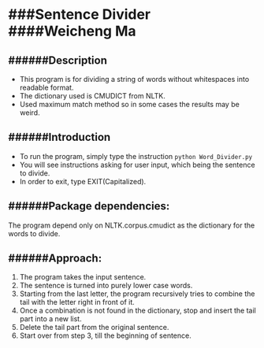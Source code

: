 ###Sentence Divider
####Weicheng Ma
========================================================================================================================

######Description
------------------------------------------------------------------------------------------------------------------------
- This program is for dividing a string of words without whitespaces into readable format.
- The dictionary used is CMUDICT from NLTK.
- Used maximum match method so in some cases the results may be weird.


######Introduction
------------------------------------------------------------------------------------------------------------------------
- To run the program, simply type the instruction `python Word_Divider.py`
- You will see instructions asking for user input, which being the sentence to divide.
- In order to exit, type EXIT(Capitalized).



######Package dependencies:
------------------------------------------------------------------------------------------------------------------------
The program depend only on NLTK.corpus.cmudict as the dictionary for the words to divide.



######Approach:
------------------------------------------------------------------------------------------------------------------------
1. The program takes the input sentence.
2. The sentence is turned into purely lower case words.
3. Starting from the last letter, the program recursively tries to combine the tail with the letter right in front of it.
4. Once a combination is not found in the dictionary, stop and insert the tail part into a new list.
5. Delete the tail part from the original sentence.
6. Start over from step 3, till the beginning of sentence.
